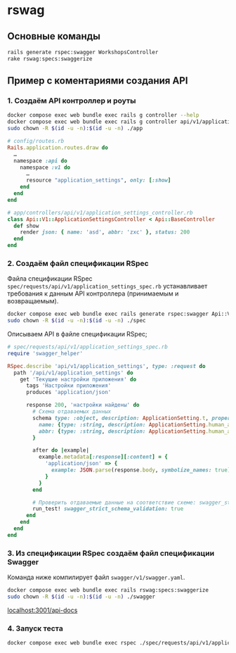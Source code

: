 # rswag

## Основные команды

```sh
rails generate rspec:swagger WorkshopsController
rake rswag:specs:swaggerize
```


## Пример с коментариями создания API

### 1. Создаём API контроллер и роуты

```sh
docker compose exec web bundle exec rails g controller --help
docker compose exec web bundle exec rails g controller api/v1/application_settings --no-assets --no-javascripts --no-stylesheets --no-template-engine --no-request-specs --no-controller-specs --no-view-specs --no-routing-specs --no-helper-specs
sudo chown -R $(id -u -n):$(id -u -n) ./app
```

```rb
# config/routes.rb
Rails.application.routes.draw do
  …
  namespace :api do
    namespace :v1 do
      …
      resource "application_settings", only: [:show]
    end
  end
end

# app/controllers/api/v1/application_settings_controller.rb
class Api::V1::ApplicationSettingsController < Api::BaseController
  def show
    render json: { name: 'asd', abbr: 'zxc' }, status: 200
  end
end
```

### 2. Создаём файл спецификации RSpec

Файла спецификации RSpec `spec/requests/api/v1/application_settings_spec.rb`
устанавливает требования к данным API контроллера (принимаемым и
возвращаемым).

```sh
docker compose exec web bundle exec rails generate rspec:swagger Api::V1::ApplicationSettingsController
sudo chown -R $(id -u -n):$(id -u -n) ./spec
```

Описываем API в файле спецификации RSpec;

```rb
# spec/requests/api/v1/application_settings_spec.rb
require 'swagger_helper'

RSpec.describe 'api/v1/application_settings', type: :request do
  path '/api/v1/application_settings' do
    get 'Текущие настройки приложения' do
      tags 'Настройки приложения'
      produces 'application/json'

      response 200, 'настройки найдены' do
        # Схема отдаваемых данных
        schema type: :object, description: ApplicationSetting.t, properties: {
          name: {type: :string, description: ApplicationSetting.human_attribute_name(:name)},
          abbr: {type: :string, description: ApplicationSetting.human_attribute_name(:abbr)}
        }

        after do |example|
          example.metadata[:response][:content] = {
            'application/json' => {
              example: JSON.parse(response.body, symbolize_names: true)
            }
          }
        end

        # Проверить отдаваемые данные на соответствие схеме: swagger_strict_schema_validation: true
        run_test! swagger_strict_schema_validation: true
      end
    end
  end
end
```

### 3. Из спецификации RSpec создаём файл спецификации Swagger

Команда ниже компилирует файл `swagger/v1/swagger.yaml`.

```sh
docker compose exec web bundle exec rails rswag:specs:swaggerize
sudo chown -R $(id -u -n):$(id -u -n) ./swagger
```

[localhost:3001/api-docs](http://localhost:3001/api-docs)


### 4. Запуск теста

```sh
docker compose exec web bundle exec rspec ./spec/requests/api/v1/application_settings_spec.rb
```
